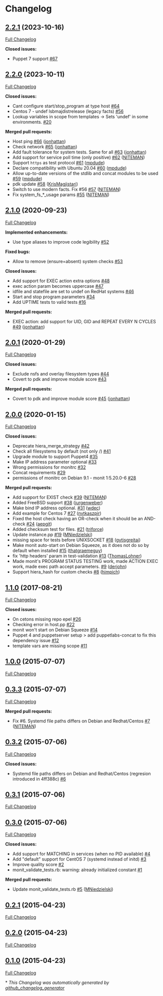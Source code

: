 # Changelog

## [2.2.1](https://github.com/sbitio/puppet-monit/tree/2.2.1) (2023-10-16)

[Full Changelog](https://github.com/sbitio/puppet-monit/compare/2.2.0...2.2.1)

**Closed issues:**

- Puppet 7 support [\#67](https://github.com/sbitio/puppet-monit/issues/67)

## [2.2.0](https://github.com/sbitio/puppet-monit/tree/2.2.0) (2023-10-11)

[Full Changelog](https://github.com/sbitio/puppet-monit/compare/2.1.0...2.2.0)

**Closed issues:**

- Cant configure start/stop\_program at type host [\#64](https://github.com/sbitio/puppet-monit/issues/64)
- Centos 7 - undef lsbmajdistrelease \(legacy facts\) [\#56](https://github.com/sbitio/puppet-monit/issues/56)
- Lookup variables in scope from templates -\> Sets 'undef' in some environments. [\#20](https://github.com/sbitio/puppet-monit/issues/20)

**Merged pull requests:**

- Host ping [\#66](https://github.com/sbitio/puppet-monit/pull/66) ([jonhattan](https://github.com/jonhattan))
- Check network [\#65](https://github.com/sbitio/puppet-monit/pull/65) ([jonhattan](https://github.com/jonhattan))
- Add fault tolerance for system tests. Same for all [\#63](https://github.com/sbitio/puppet-monit/pull/63) ([jonhattan](https://github.com/jonhattan))
- Add support for service poll time \(only positive\) [\#62](https://github.com/sbitio/puppet-monit/pull/62) ([NITEMAN](https://github.com/NITEMAN))
- Support `https` as test protocol [\#61](https://github.com/sbitio/puppet-monit/pull/61) ([mpdude](https://github.com/mpdude))
- Declare compatibility with Ubuntu 20.04 [\#60](https://github.com/sbitio/puppet-monit/pull/60) ([mpdude](https://github.com/mpdude))
- Allow up-to-date versions of the stdlib and concat modules to be used [\#59](https://github.com/sbitio/puppet-monit/pull/59) ([mpdude](https://github.com/mpdude))
- pdk update [\#58](https://github.com/sbitio/puppet-monit/pull/58) ([KrisMagjistari](https://github.com/KrisMagjistari))
- Switch to use modern facts. Fix \#56 [\#57](https://github.com/sbitio/puppet-monit/pull/57) ([NITEMAN](https://github.com/NITEMAN))
- Fix system\_fs\_\*\_usage params [\#55](https://github.com/sbitio/puppet-monit/pull/55) ([NITEMAN](https://github.com/NITEMAN))

## [2.1.0](https://github.com/sbitio/puppet-monit/tree/2.1.0) (2020-09-23)

[Full Changelog](https://github.com/sbitio/puppet-monit/compare/2.0.1...2.1.0)

**Implemented enhancements:**

- Use type aliases to improve code legibility [\#52](https://github.com/sbitio/puppet-monit/issues/52)

**Fixed bugs:**

- Allow to remove \(ensure=absent\) system checks [\#53](https://github.com/sbitio/puppet-monit/issues/53)

**Closed issues:**

- Add support for EXEC action extra options [\#48](https://github.com/sbitio/puppet-monit/issues/48)
- exec action param becomes uppercase [\#47](https://github.com/sbitio/puppet-monit/issues/47)
- idfile and statefile are set to undef on RedHat systems [\#46](https://github.com/sbitio/puppet-monit/issues/46)
- Start and stop program parameters [\#34](https://github.com/sbitio/puppet-monit/issues/34)
- Add UPTIME tests to valid tests [\#16](https://github.com/sbitio/puppet-monit/issues/16)

**Merged pull requests:**

- EXEC action: add support for UID, GID and REPEAT EVERY N CYCLES [\#49](https://github.com/sbitio/puppet-monit/pull/49) ([jonhattan](https://github.com/jonhattan))

## [2.0.1](https://github.com/sbitio/puppet-monit/tree/2.0.1) (2020-01-29)

[Full Changelog](https://github.com/sbitio/puppet-monit/compare/2.0.0...2.0.1)

**Closed issues:**

- Exclude nsfs and overlay filesystem types [\#44](https://github.com/sbitio/puppet-monit/issues/44)
- Covert to pdk and improve module score [\#43](https://github.com/sbitio/puppet-monit/issues/43)

**Merged pull requests:**

- Covert to pdk and improve module score [\#45](https://github.com/sbitio/puppet-monit/pull/45) ([jonhattan](https://github.com/jonhattan))

## [2.0.0](https://github.com/sbitio/puppet-monit/tree/2.0.0) (2020-01-15)

[Full Changelog](https://github.com/sbitio/puppet-monit/compare/1.1.0...2.0.0)

**Closed issues:**

- Deprecate hiera\_merge\_strategy [\#42](https://github.com/sbitio/puppet-monit/issues/42)
- Check all filesystems by default \(not only /\) [\#41](https://github.com/sbitio/puppet-monit/issues/41)
- Upgrade module to support Puppet4 [\#35](https://github.com/sbitio/puppet-monit/issues/35)
- Make IP address parameter optional [\#33](https://github.com/sbitio/puppet-monit/issues/33)
- Wrong permissions for monitrc [\#32](https://github.com/sbitio/puppet-monit/issues/32)
- Concat requirements [\#29](https://github.com/sbitio/puppet-monit/issues/29)
- permissions of monitrc on Debian 9.1 - monit    1:5.20.0-6   [\#28](https://github.com/sbitio/puppet-monit/issues/28)

**Merged pull requests:**

- Add support for EXIST check [\#39](https://github.com/sbitio/puppet-monit/pull/39) ([NITEMAN](https://github.com/NITEMAN))
- Added FreeBSD support [\#38](https://github.com/sbitio/puppet-monit/pull/38) ([jurgenweber](https://github.com/jurgenweber))
- Make bind IP address optional. [\#31](https://github.com/sbitio/puppet-monit/pull/31) ([wdec](https://github.com/wdec))
- Add example for Centos 7 [\#27](https://github.com/sbitio/puppet-monit/pull/27) ([nvtkaszpir](https://github.com/nvtkaszpir))
- Fixed the host check having an OR-check when it should be an AND-check [\#24](https://github.com/sbitio/puppet-monit/pull/24) ([aepgit](https://github.com/aepgit))
- Added checksum test for files. [\#21](https://github.com/sbitio/puppet-monit/pull/21) ([triforce](https://github.com/triforce))
- Update instance.pp [\#19](https://github.com/sbitio/puppet-monit/pull/19) ([MNiedzielski](https://github.com/MNiedzielski))
- missing space for tests before UNIXSOCKET [\#18](https://github.com/sbitio/puppet-monit/pull/18) ([gytisgreitai](https://github.com/gytisgreitai))
- Make monit auto-start on Debian Squeeze, as it does not do so by default when installed [\#15](https://github.com/sbitio/puppet-monit/pull/15) ([thatgraemeguy](https://github.com/thatgraemeguy))
- fix 'http headers' param in test-validation [\#13](https://github.com/sbitio/puppet-monit/pull/13) ([ThomasLohner](https://github.com/ThomasLohner))
- Made monit's PROGRAM STATUS TESTING work, made ACTION EXEC work, made exec path accept parameters. [\#9](https://github.com/sbitio/puppet-monit/pull/9) ([derjohn](https://github.com/derjohn))
- Support hiera\_hash for custom checks [\#8](https://github.com/sbitio/puppet-monit/pull/8) ([himpich](https://github.com/himpich))

## [1.1.0](https://github.com/sbitio/puppet-monit/tree/1.1.0) (2017-08-21)

[Full Changelog](https://github.com/sbitio/puppet-monit/compare/1.0.0...1.1.0)

**Closed issues:**

- On cetons missing repo epel [\#26](https://github.com/sbitio/puppet-monit/issues/26)
- Checking error in host.pp [\#22](https://github.com/sbitio/puppet-monit/issues/22)
- monit won't start on Debian Squeeze [\#14](https://github.com/sbitio/puppet-monit/issues/14)
- Puppet 4 and puppetserver setup \> add puppetlabs-concat to fix this dependency issue [\#12](https://github.com/sbitio/puppet-monit/issues/12)
- template vars are missing scope [\#11](https://github.com/sbitio/puppet-monit/issues/11)

## [1.0.0](https://github.com/sbitio/puppet-monit/tree/1.0.0) (2015-07-07)

[Full Changelog](https://github.com/sbitio/puppet-monit/compare/0.3.3...1.0.0)

## [0.3.3](https://github.com/sbitio/puppet-monit/tree/0.3.3) (2015-07-07)

[Full Changelog](https://github.com/sbitio/puppet-monit/compare/0.3.2...0.3.3)

**Merged pull requests:**

- Fix \#6. Systemd file paths differs on Debian and Redhat/Centos [\#7](https://github.com/sbitio/puppet-monit/pull/7) ([NITEMAN](https://github.com/NITEMAN))

## [0.3.2](https://github.com/sbitio/puppet-monit/tree/0.3.2) (2015-07-06)

[Full Changelog](https://github.com/sbitio/puppet-monit/compare/0.3.1...0.3.2)

**Closed issues:**

- Systemd file paths differs on Debian and Redhat/Centos \(regresion introduced in 4ff388c\) [\#6](https://github.com/sbitio/puppet-monit/issues/6)

## [0.3.1](https://github.com/sbitio/puppet-monit/tree/0.3.1) (2015-07-06)

[Full Changelog](https://github.com/sbitio/puppet-monit/compare/0.3.0...0.3.1)

## [0.3.0](https://github.com/sbitio/puppet-monit/tree/0.3.0) (2015-07-06)

[Full Changelog](https://github.com/sbitio/puppet-monit/compare/0.2.1...0.3.0)

**Closed issues:**

- Add support for MATCHING in services \(when no PID available\) [\#4](https://github.com/sbitio/puppet-monit/issues/4)
- Add "default" support for CentOS 7 \(systemd instead of initd\) [\#3](https://github.com/sbitio/puppet-monit/issues/3)
- Improve quality score [\#2](https://github.com/sbitio/puppet-monit/issues/2)
- monit\_validate\_tests.rb: warning: already initialized constant  [\#1](https://github.com/sbitio/puppet-monit/issues/1)

**Merged pull requests:**

- Update monit\_validate\_tests.rb [\#5](https://github.com/sbitio/puppet-monit/pull/5) ([MNiedzielski](https://github.com/MNiedzielski))

## [0.2.1](https://github.com/sbitio/puppet-monit/tree/0.2.1) (2015-04-23)

[Full Changelog](https://github.com/sbitio/puppet-monit/compare/0.2.0...0.2.1)

## [0.2.0](https://github.com/sbitio/puppet-monit/tree/0.2.0) (2015-04-23)

[Full Changelog](https://github.com/sbitio/puppet-monit/compare/0.1.0...0.2.0)

## [0.1.0](https://github.com/sbitio/puppet-monit/tree/0.1.0) (2015-04-23)

[Full Changelog](https://github.com/sbitio/puppet-monit/compare/2bb4a22853b8dd5003b4cdf90a41f2f94971c69b...0.1.0)



\* *This Changelog was automatically generated by [github_changelog_generator](https://github.com/github-changelog-generator/github-changelog-generator)*
